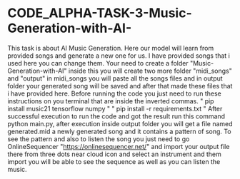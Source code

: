 # CODE_ALPHA-TASK-3-Music-Generation-with-AI-
This task is about AI Music Generation. Here our model will learn from provided songs and generate a new one for us. I have provided songs that i used here you can change them. Your need to create a folder "Music-Generation-with-AI" inside this you will create two more folder "midi_songs" and "output" in midi_songs you will paste all the songs files and in output folder your generated song will be saved and after that made these files that i have provided here. Before running the code you just need to run these instructions on you terminal that are inside the inverted commas.
       " pip install music21 tensorflow numpy "
       " pip install -r requirements.txt "
After successful execution to run the code and got the result run this command python main.py, after execution inside output folder you will get a file named generated.mid a newly generated song and it contains a pattern of song. To see the pattern and also to listen the song you just need to go OnlineSequencer "https://onlinesequencer.net/" and import your output file there from three dots near cloud icon and select an instrument and them import you will be able to see the sequence as well as you can listen the music.
           
